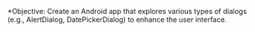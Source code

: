 *Objective:
Create an Android app that explores various types of dialogs (e.g., AlertDialog, DatePickerDialog) to enhance the user interface.
